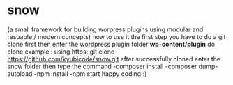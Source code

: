 # snow
(a small framework for building worpress plugins using modular and resuable / modern concepts)  how to use it 
the first step you have to do a git clone first then enter the wordpress plugin folder  **wp-content/plugin**  do clone example :
using https:  git clone https://github.com/kyubicode/snow.git  after successfully cloned  enter the snow folder  then type the command  -composer install  -composer dump-autoload  -npm install  -npm start  happy coding :)

